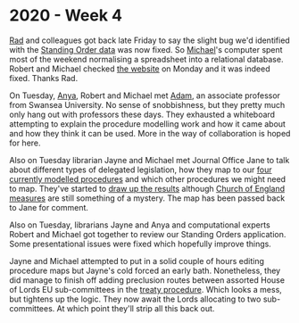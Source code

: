 # 2020 - Week 4

[Rad](https://radoslawzubek.com/) and colleagues got back late Friday to say the slight bug we'd identified with the [Standing Order data](https://parlrulesdata.org/) was now fixed. So [Michael](https://twitter.com/fantasticlife)'s computer spent most of the weekend normalising a spreadsheet into a relational database. Robert and Michael checked [the website](http://standing-orders.herokuapp.com/) on Monday and it was indeed fixed. Thanks Rad.

On Tuesday, [Anya](https://twitter.com/fantasticlife), Robert and Michael met [Adam](https://twitter.com/AdamWyner), an associate professor from Swansea University. No sense of snobbishness, but they pretty much only hang out with professors these days. They exhausted a whiteboard attempting to explain the procedure modelling work and how it came about and how they think it can be used. More in the way of collaboration is hoped for here.

Also on Tuesday librarian Jayne and Michael met Journal Office Jane to talk about different types of delegated legislation, how they map to our [four currently modelled procedures](https://ukparliament.github.io/ontologies/procedure/procedure-ontology.html#flowcharts) and which other procedures we might need to map. They've started to [draw up the results](https://github.com/ukparliament/ontologies/blob/master/legislation/delegated-legislation/delegated-legislation.pdf) although [Church of England measures](https://www.parliament.uk/site-information/glossary/church-of-england-measures/) are still something of a mystery. The map has been passed back to Jane for comment.

Also on Tuesday, librarians Jayne and Anya and computational experts Robert and Michael got together to review our Standing Orders application. Some presentational issues were fixed which hopefully improve things.

Jayne and Michael attempted to put in a solid couple of hours editing procedure maps but Jayne's cold forced an early bath. Nonetheless, they did manage to finish off adding preclusion routes between assorted House of Lords EU sub-committees in the [treaty procedure](https://ukparliament.github.io/ontologies/procedure/flowcharts/crag-treaties/crag-treaties.pdf). Which looks a mess, but tightens up the logic. They now await the Lords allocating to two sub-committees. At which point they'll strip all this back out.